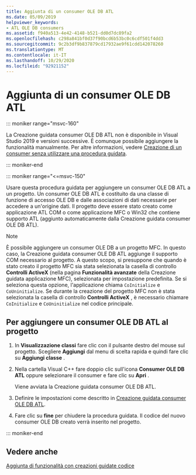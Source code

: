 ```yaml
---
title: Aggiunta di un consumer OLE DB ATL
ms.date: 05/09/2019
helpviewer_keywords:
- ATL OLE DB consumers
ms.assetid: f940a513-4e42-4148-b521-dd0d7dc89fa2
ms.openlocfilehash: c298a841bf0d37f90bcd6b53bc0c6cdf501f4dd3
ms.sourcegitcommit: 9c2b3df9b837879cd17932ae9f61cdd142078260
ms.translationtype: MT
ms.contentlocale: it-IT
ms.lasthandoff: 10/29/2020
ms.locfileid: "92921152"
---
```

# <a name="adding-an-atl-ole-db-consumer"></a>Aggiunta di un consumer OLE DB ATL

::: moniker range="msvc-160"

La Creazione guidata consumer OLE DB ATL non è disponibile in Visual Studio 2019 e versioni successive. È comunque possibile aggiungere la funzionalità manualmente. Per altre informazioni, vedere [Creazione di un consumer senza utilizzare una procedura guidata](../../data/oledb/creating-a-consumer-without-using-a-wizard.md).

::: moniker-end

::: moniker range="<=msvc-150"

Usare questa procedura guidata per aggiungere un consumer OLE DB ATL a un progetto. Un consumer OLE DB ATL è costituito da una classe di funzione di accesso OLE DB e dalle associazioni di dati necessarie per accedere a un'origine dati. Il progetto deve essere stato creato come applicazione ATL COM o come applicazione MFC o Win32 che contiene supporto ATL (aggiunto automaticamente dalla Creazione guidata consumer OLE DB ATL).

> [!NOTE]
> È possibile aggiungere un consumer OLE DB a un progetto MFC. In questo caso, la Creazione guidata consumer OLE DB ATL aggiunge il supporto COM necessario al progetto. A questo scopo, si presuppone che quando è stato creato il progetto MFC sia stata selezionata la casella di controllo **Controlli ActiveX** (nella pagina **Funzionalità avanzate** della Creazione guidata applicazione MFC), selezionata per impostazione predefinita. Se si seleziona questa opzione, l'applicazione chiama `CoInitialize` e `CoUninitialize`. Se durante la creazione del progetto MFC non è stata selezionata la casella di controllo **Controlli ActiveX** , è necessario chiamare `CoInitialize` e `CoUninitialize` nel codice principale.

## <a name="to-add-an-atl-ole-db-consumer-to-your-project"></a>Per aggiungere un consumer OLE DB ATL al progetto

1. In **Visualizzazione classi** fare clic con il pulsante destro del mouse sul progetto. Scegliere **Aggiungi** dal menu di scelta rapida e quindi fare clic su **Aggiungi classe** .

1. Nella cartella Visual C++ fare doppio clic sull'icona **Consumer OLE DB ATL** oppure selezionare il consumer e fare clic su **Apri** .

   Viene avviata la Creazione guidata consumer OLE DB ATL.

1. Definire le impostazioni come descritto in [Creazione guidata consumer OLE DB ATL](../../atl/reference/atl-ole-db-consumer-wizard.md).

1. Fare clic su **fine** per chiudere la procedura guidata. Il codice del nuovo consumer OLE DB creato verrà inserito nel progetto.

::: moniker-end

## <a name="see-also"></a>Vedere anche

[Aggiunta di funzionalità con creazioni guidate codice](../../ide/adding-functionality-with-code-wizards-cpp.md)
